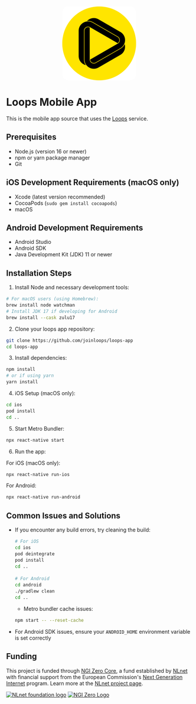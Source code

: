 <p align="center"><a href="https://joinloops.org" target="_blank"><img src="https://raw.githubusercontent.com/joinloops/art/refs/heads/main/logo.png" width="200" alt="Loops Logo" style="border-radius:1rem;"></a></p>

# Loops Mobile App

This is the mobile app source that uses the [Loops](https://loops.video) service.

## Prerequisites
* Node.js (version 16 or newer)
* npm or yarn package manager
* Git

## iOS Development Requirements (macOS only)
* Xcode (latest version recommended)
* CocoaPods (`sudo gem install cocoapods`)
* macOS

## Android Development Requirements
* Android Studio
* Android SDK
* Java Development Kit (JDK) 11 or newer

## Installation Steps

1. Install Node and necessary development tools:
```bash
# For macOS users (using Homebrew):
brew install node watchman
# Install JDK 17 if developing for Android
brew install --cask zulu17
```

2. Clone your loops app repository:
```bash
git clone https://github.com/joinloops/loops-app
cd loops-app
```

3. Install dependencies:
```bash
npm install
# or if using yarn
yarn install
```

4. iOS Setup (macOS only):
```bash
cd ios
pod install
cd ..
```

5. Start Metro Bundler:
```bash
npx react-native start
```

6. Run the app:

For iOS (macOS only):
```bash
npx react-native run-ios
```

For Android:
```bash
npx react-native run-android
```

## Common Issues and Solutions

- If you encounter any build errors, try cleaning the build:
  ```bash
  # For iOS
  cd ios
  pod deintegrate
  pod install
  cd ..

  # For Android
  cd android
  ./gradlew clean
  cd ..
  ```

  - Metro bundler cache issues:
  ```bash
  npm start -- --reset-cache
  ```

- For Android SDK issues, ensure your `ANDROID_HOME` environment variable is set correctly

## Funding

This project is funded through [NGI Zero Core](https://nlnet.nl/core), a fund established by [NLnet](https://nlnet.nl) with financial support from the European Commission's [Next Generation Internet](https://ngi.eu) program. Learn more at the [NLnet project page](https://nlnet.nl/project/Loops).

[<img src="https://nlnet.nl/logo/banner.png" alt="NLnet foundation logo" width="20%" />](https://nlnet.nl)
[<img src="https://nlnet.nl/image/logos/NGI0_tag.svg" alt="NGI Zero Logo" width="20%" />](https://nlnet.nl/core)